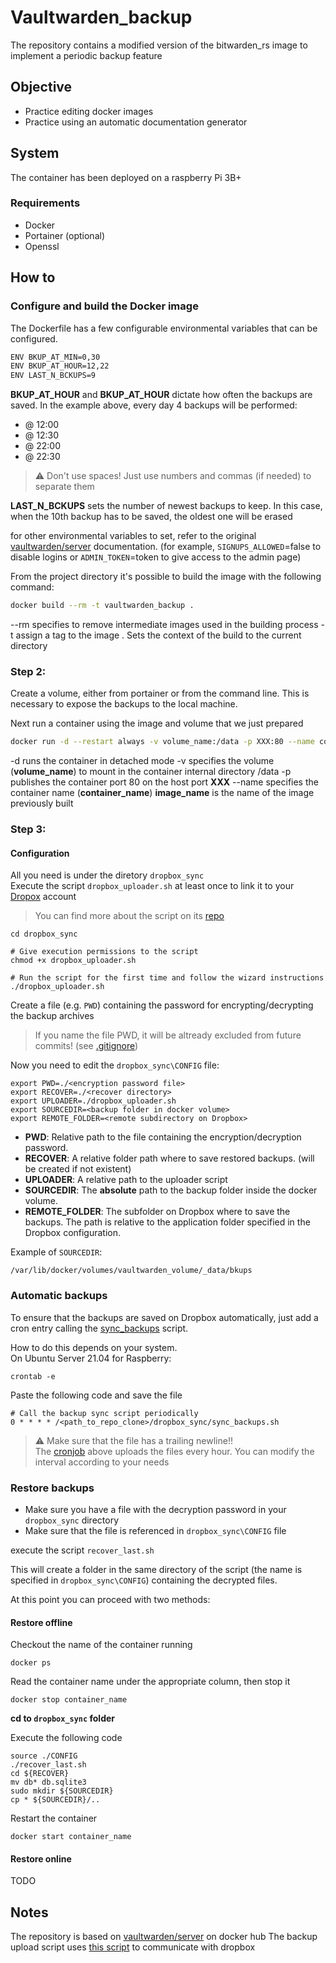 # Vaultwarden_backup
The repository contains a modified version of the bitwarden_rs image to implement a periodic backup feature

## Objective
- Practice editing docker images
- Practice using an automatic documentation generator

## System
The container has been deployed on a raspberry Pi 3B+
### Requirements
- Docker
- Portainer (optional)
- Openssl

## How to
### Configure and build the Docker image
The Dockerfile has a few configurable environmental variables that can be configured.
```sh
ENV BKUP_AT_MIN=0,30
ENV BKUP_AT_HOUR=12,22
ENV LAST_N_BCKUPS=9
```
**BKUP_AT_HOUR** and **BKUP_AT_HOUR** dictate how often the backups are saved. In the example above, every day 4 backups will be performed:
- @ 12:00
- @ 12:30
- @ 22:00
- @ 22:30

> :warning: Don't use spaces! Just use numbers and commas (if needed) to separate them

**LAST_N_BCKUPS** sets the number of newest backups to keep. In this case, when the 10th backup has to be saved, the oldest one will be erased

for other environmental variables to set, refer to the original [vaultwarden/server](https://hub.docker.com/r/vaultwarden/server) documentation.
(for example, `SIGNUPS_ALLOWED`=false to disable logins or `ADMIN_TOKEN`=token to give access to the admin page)

From the project directory it's possible to build the image with the following command:
```sh
docker build --rm -t vaultwarden_backup .
```
--rm specifies to remove intermediate images used in the building process
-t assign a tag to the image
. Sets the context of the build to the current directory

### Step 2:
Create a volume, either from portainer or from the command line.
This is necessary to expose the backups to the local machine.

Next run a container using the image and volume that we just prepared

```sh
docker run -d --restart always -v volume_name:/data -p XXX:80 --name container_name image_name
```
-d runs the container in detached mode
-v specifies the volume (__volume_name__) to mount in the container internal directory /data
-p publishes the container port 80 on the host port __XXX__
--name specifies the container name (__container_name__)
__image_name__ is the name of the image previously built

### Step 3:

#### Configuration

All you need is under the diretory `dropbox_sync`  
Execute the script `dropbox_uploader.sh` at least once to link it to your [Dropox](https://www.dropbox.com/) account
> You can find more about the script on its [repo](https://github.com/andreafabrizi/Dropbox-Uploader)

    cd dropbox_sync
    
    # Give execution permissions to the script
    chmod +x dropbox_uploader.sh
    
    # Run the script for the first time and follow the wizard instructions
    ./dropbox_uploader.sh

Create a file (e.g. `PWD`) containing the password for encrypting/decrypting the backup archives
> If you name the file PWD, it will be altready excluded from future commits! (see [.gitignore](.gitignore))

Now you need to edit the `dropbox_sync\CONFIG` file:

    export PWD=./<encryption password file>
    export RECOVER=./<recover directory>
    export UPLOADER=./dropbox_uploader.sh
    export SOURCEDIR=<backup folder in docker volume>
    export REMOTE_FOLDER=<remote subdirectory on Dropbox>

- **PWD**: Relative path to the file containing the encryption/decryption password.
- **RECOVER**: A relative folder path where to save restored backups. (will be created if not existent)
- **UPLOADER**: A relative path to the uploader script
- **SOURCEDIR**: The __absolute__ path to the backup folder inside the docker volume.
- **REMOTE_FOLDER**: The subfolder on Dropbox where to save the backups. The path is relative to the application folder specified in the Dropbox configuration.

Example of `SOURCEDIR`:

    /var/lib/docker/volumes/vaultwarden_volume/_data/bkups

### Automatic backups

To ensure that the backups are saved on Dropbox automatically, just add a cron entry calling the [sync_backups](sync_backups.sh) script.  

How to do this depends on your system.  
On Ubuntu Server 21.04 for Raspberry:

    crontab -e

Paste the following code and save the file

    # Call the backup sync script periodically
    0 * * * * /<path_to_repo_clone>/dropbox_sync/sync_backups.sh
    

> ⚠️ Make sure that the file has a trailing newline!!  
> The [cronjob](https://man7.org/linux/man-pages/man5/crontab.5.html) above uploads the files every hour. You can modify the interval according to your needs

### Restore backups

- Make sure you have a file with the decryption password in your `dropbox_sync` directory
- Make sure that the file is referenced in `dropbox_sync\CONFIG` file

execute the script `recover_last.sh`

This will create a folder in the same directory of the script (the name is specified in `dropbox_sync\CONFIG`) containing the decrypted files.

At this point you can proceed with two methods:

#### Restore offline

Checkout the name of the container running

    docker ps
    
Read the container name under the appropriate column, then stop it

    docker stop container_name

__cd to `dropbox_sync` folder__

Execute the following code

    source ./CONFIG
    ./recover_last.sh
    cd ${RECOVER}
    mv db* db.sqlite3
    sudo mkdir ${SOURCEDIR} 
    cp * ${SOURCEDIR}/..

Restart the container
    
    docker start container_name
    

#### Restore online

TODO

## Notes
The repository is based on [vaultwarden/server](https://hub.docker.com/r/vaultwarden/server) on docker hub
The backup upload script uses [this script](https://github.com/andreafabrizi/Dropbox-Uploader) to communicate with dropbox
